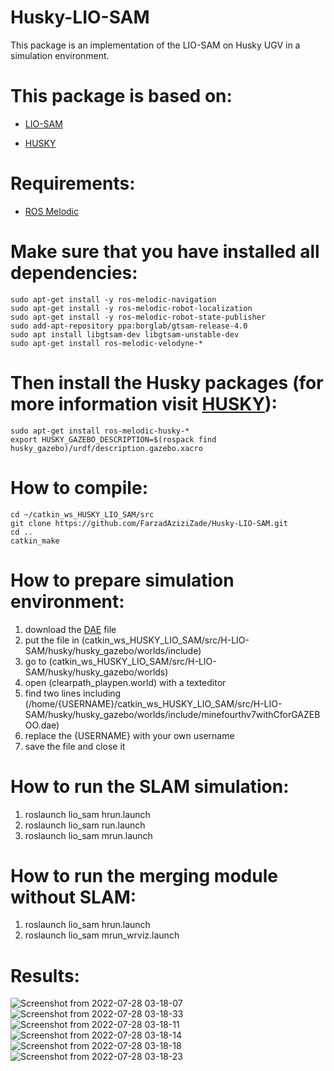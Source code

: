 # Husky-LIO-SAM
This package is an implementation of the LIO-SAM on Husky UGV in a simulation environment.

This package is based on:
=========================
  - [LIO-SAM](https://github.com/TixiaoShan/LIO-SAM)
  
  - [HUSKY](https://github.com/husky/husky/tree/3af80eab1ec0b0d44259c6c8797e4a28797507ca)


Requirements:
============
  - [ROS Melodic](http://wiki.ros.org/melodic/Installation/Ubuntu)


Make sure that you have installed all dependencies:
==================================================

```
sudo apt-get install -y ros-melodic-navigation
sudo apt-get install -y ros-melodic-robot-localization
sudo apt-get install -y ros-melodic-robot-state-publisher
sudo add-apt-repository ppa:borglab/gtsam-release-4.0
sudo apt install libgtsam-dev libgtsam-unstable-dev
sudo apt-get install ros-melodic-velodyne-*
```

Then install the Husky packages (for more information visit [HUSKY](http://wiki.ros.org/Robots/Husky)):
==============================================================================================

```
sudo apt-get install ros-melodic-husky-*
export HUSKY_GAZEBO_DESCRIPTION=$(rospack find husky_gazebo)/urdf/description.gazebo.xacro
```
  

How to compile:
===============

```
cd ~/catkin_ws_HUSKY_LIO_SAM/src
git clone https://github.com/FarzadAziziZade/Husky-LIO-SAM.git
cd ..
catkin_make
```

How to prepare simulation environment:
====================================
1. download the [DAE](https://drive.google.com/file/d/1HfOU4oYl1D4UGBcUe0zXGNeuPx7ARpQL/view?usp=sharing) file
2. put the file in (catkin_ws_HUSKY_LIO_SAM/src/H-LIO-SAM/husky/husky_gazebo/worlds/include)
3. go to (catkin_ws_HUSKY_LIO_SAM/src/H-LIO-SAM/husky/husky_gazebo/worlds)
4. open (clearpath_playpen.world) with a texteditor
5. find two lines including (<uri>/home/{USERNAME}/catkin_ws_HUSKY_LIO_SAM/src/H-LIO-SAM/husky/husky_gazebo/worlds/include/minefourthv7withCforGAZEBOO.dae</uri>)
6. replace the {USERNAME}  with your own username
7. save the file and close it

How to run the SLAM simulation:
===============================
1. roslaunch lio_sam hrun.launch
2. roslaunch lio_sam run.launch
3. roslaunch lio_sam mrun.launch



How to run the merging module without SLAM:
===========================================
1. roslaunch lio_sam hrun.launch
2. roslaunch lio_sam mrun_wrviz.launch



Results:
========
![Screenshot from 2022-07-28 03-18-07](https://user-images.githubusercontent.com/84402243/181609705-9eeb9cec-36b5-41f8-a9aa-0cf067fc002f.png)
![Screenshot from 2022-07-28 03-18-33](https://user-images.githubusercontent.com/84402243/181609868-ee4055ec-788c-4ea2-82be-8e83fdbd0e26.png)
![Screenshot from 2022-07-28 03-18-11](https://user-images.githubusercontent.com/84402243/181609737-25fd86dc-8f86-4ef5-97cb-5b94663955fb.png)
![Screenshot from 2022-07-28 03-18-14](https://user-images.githubusercontent.com/84402243/181609762-fcaa8b2d-e773-423b-8025-fc97c22f0b0c.png)
![Screenshot from 2022-07-28 03-18-18](https://user-images.githubusercontent.com/84402243/181609835-e47932b5-d29b-4b64-9a11-b208504ed73b.png)
![Screenshot from 2022-07-28 03-18-23](https://user-images.githubusercontent.com/84402243/181609855-f81dddc3-83a3-4f4c-b32e-cb5b1a7812b1.png)

